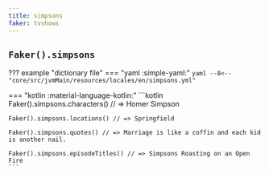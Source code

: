 ```yaml
---
title: simpsons
faker: tvshows
---
```


## `Faker().simpsons`

??? example "dictionary file"
    === "yaml :simple-yaml:"
        ```yaml
        --8<-- "core/src/jvmMain/resources/locales/en/simpsons.yml"
        ```

=== "kotlin :material-language-kotlin:"
    ```kotlin
    Faker().simpsons.characters() // => Homer Simpson

    Faker().simpsons.locations() // => Springfield

    Faker().simpsons.quotes() // => Marriage is like a coffin and each kid is another nail.

    Faker().simpsons.episodeTitles() // => Simpsons Roasting on an Open Fire
    ```
